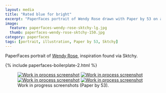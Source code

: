 ```yaml
---
layout: media
title: "Rated blue for bright"
excerpt: "PaperFaces portrait of Wendy Rose drawn with Paper by 53 on an iPad."
image: 
  feature: paperfaces-wendy-rose-sktchy-lg.jpg
  thumb: paperfaces-wendy-rose-sktchy-150.jpg
category: paperfaces
tags: [portrait, illustration, Paper by 53, Sktchy]
---
```


PaperFaces portrait of <a href="http://sktchy.com/nlpXWH" target="_blank">Wendy Rose</a>, inspiration found via Sktchy.

{% include paperfaces-boilerplate-2.html %}

<figure class="half">
	<a href="{{ site.url }}/images/paperfaces-wendy-rose-sktchy-process-1-lg.jpg"><img src="{{ site.url }}/images/paperfaces-wendy-rose-sktchy-process-1-600.jpg" alt="Work in process screenshot"></a>
	<a href="{{ site.url }}/images/paperfaces-wendy-rose-sktchy-process-2-lg.jpg"><img src="{{ site.url }}/images/paperfaces-wendy-rose-sktchy-process-2-600.jpg" alt="Work in process screenshot"></a>
	<a href="{{ site.url }}/images/paperfaces-wendy-rose-sktchy-process-3-lg.jpg"><img src="{{ site.url }}/images/paperfaces-wendy-rose-sktchy-process-3-600.jpg" alt="Work in process screenshot"></a>
	<a href="{{ site.url }}/images/paperfaces-wendy-rose-sktchy-process-4-lg.jpg"><img src="{{ site.url }}/images/paperfaces-wendy-rose-sktchy-process-4-600.jpg" alt="Work in process screenshot"></a>
	<figcaption>Work in progress screenshots (Paper by 53).</figcaption>
</figure>